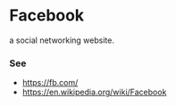 # Facebook
a social networking website.

### See
* https://fb.com/
* https://en.wikipedia.org/wiki/Facebook
